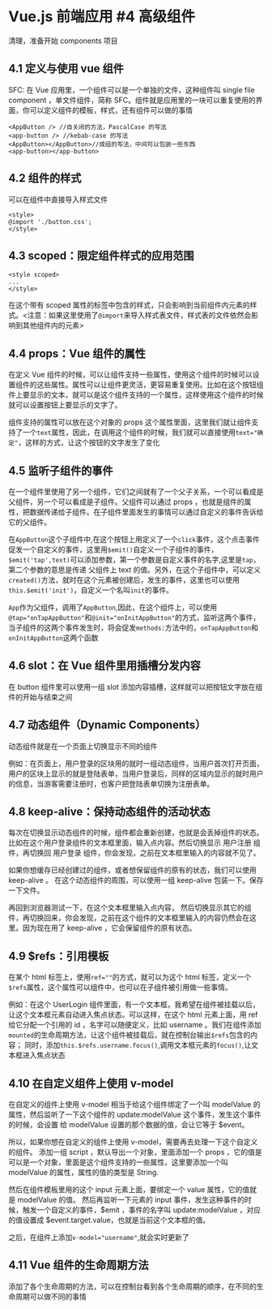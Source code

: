 # Vue.js 前端应用 #4 高级组件

清理，准备开始 components 项目

## 4.1 定义与使用 vue 组件

SFC: 在 Vue 应用里，一个组件可以是一个单独的文件，这种组件叫 single file component ，单文件组件，简称 SFC。组件就是应用里的一块可以重复使用的界面，你可以定义组件的模板，样式，还有组件可以做的事情

```
<AppButton /> //自关闭的方法，PascalCase 的写法
<app-button /> //kebab-case 的写法
<AppButton></AppButton>//成组的写法，中间可以包装一些东西
<app-button></app-button>
```

## 4.2 组件的样式

可以在组件中直接导入样式文件

```
<style>
@import './button.css';
</style>
```

## 4.3 scoped：限定组件样式的应用范围

```
<style scoped>
...
</style>
```

在这个带有 scoped 属性的标签中包含的样式，只会影响到当前组件内元素的样式。<注意：如果这里使用了`@import`来导入样式表文件，样式表的文件依然会影响到其他组件内的元素>

## 4.4 props：Vue 组件的属性

在定义 Vue 组件的时候，可以让组件支持一些属性，使用这个组件的时候可以设置组件的这些属性。属性可以让组件更灵活，更容易重复使用。比如在这个按钮组件上要显示的文本，就可以是这个组件支持的一个属性，这样使用这个组件的时候就可以设置按钮上要显示的文字了。

组件支持的属性可以放在这个对象的 props 这个属性里面，这里我们就让组件支持了一个`text`属性，因此，在调用这个组件的时候，我们就可以直接使用`text="确定"`，这样的方式，让这个按钮的文字发生了变化

## 4.5 监听子组件的事件

在一个组件里使用了另一个组件，它们之间就有了一个父子关系，一个可以看成是父组件，另一个可以看成是子组件。父组件可以通过 props ，也就是组件的属性，把数据传递给子组件。在子组件里面发生的事情可以通过自定义的事件告诉给它的父组件。

在`AppButton`这个子组件中,在这个按钮上用定义了一个`click`事件，这个点击事件促发一个自定义的事件，这里用`$emit()`自定义一个子组件的事件，`$emit('tap',text)`可以添加参数，第一个参数是自定义事件的名字,这里是`tap`，第二个参数的意思是传递 父组件上 text 的值。另外，在这个子组件中，可以定义`created()`方法，就时在这个元素被创建后，发生的事件，这里也可以使用`this.$emit('init')`，自定义一个名叫`init`的事件。

`App`作为父组件，调用了`AppButton`,因此，在这个组件上，可以使用`@tap="onTapAppButton"`和`@init="onInitAppButton"`的方式，监听这两个事件，当子组件的这两个事件发生时，将会促发`methods:`方法中的，`onTapAppButton`和`onInitAppButton`这两个函数

## 4.6 slot：在 Vue 组件里用插槽分发内容

在 button 组件里可以使用一组 slot 添加内容插槽，这样就可以把按钮文字放在组件的开始与结束之间

## 4.7 动态组件（Dynamic Components）

动态组件就是在一个页面上切换显示不同的组件

例如：在页面上，用户登录的区块用的就时一组动态组件，当用户首次打开页面，用户的区块上显示的就是登陆表单，当用户登录后，同样的区域内显示的就时用户的信息，当游客需要注册时，也客户把登陆表单切换为注册表单。

## 4.8 keep-alive：保持动态组件的活动状态

每次在切换显示动态组件的时候，组件都会重新创建，也就是会丢掉组件的状态。比如在这个用户登录组件的文本框里面，输入点内容。然后切换显示 用户注册 组件，再切换回 用户登录 组件，你会发现，之前在文本框里输入的内容就不见了。

如果你想缓存已经创建过的组件，或者想保留组件的原有的状态，我们可以使用 keep-alive 。 在这个动态组件的周围，可以使用一组 keep-alive 包装一下。保存一下文件。

再回到浏览器测试一下，在这个文本框里输入点内容， 然后切换显示其它的组件，再切换回来，你会发现，之前在这个组件的文本框里输入的内容仍然会在这里。因为现在用了 keep-alive ，它会保留组件的原有状态。

## 4.9 $refs：引用模板

在某个 html 标签上，使用`ref=""`的方式，就可以为这个 html 标签，定义一个`$refs`属性，这个属性可以组件中，也可以在子组件被引用做一些事情。

例如：在这个 UserLogin 组件里面，有一个文本框，我希望在组件被挂载以后，让这个文本框元素自动进入焦点状态。可以这样，在这个 html 元素上面，用 ref 给它分配一个引用的 id ，名字可以随便定义，比如 username 。我们在组件添加`mounted`的生命周期方法，让这个组件被挂载后，就在控制台输出`$refs`包含的内容；
同时，添加`this.$refs.username.focus()`,调用文本框元素的`focus()`,让文本框进入焦点状态

## 4.10 在自定义组件上使用 v-model

在自定义的组件上使用 v-model 相当于给这个组件绑定了一个叫 modelValue 的属性，然后监听了一下这个组件的 update:modelValue 这个事件，发生这个事件的时候，会设置 给 modelValue 设置的那个数据的值，会让它等于 $event。

所以，如果你想在自定义的组件上使用 v-model，需要再去处理一下这个自定义的组件。 添加一组 script ，默认导出一个对象，里面添加一个 props ，它的值是可以是一个对象，里面是这个组件支持的一些属性，这里要添加一个叫 modelValue 的属性，属性的值的类型是 String.

然后在组件模板里用的这个 input 元素上面，要绑定一个 value 属性，它的值就是 modelValue 的值。 然后再监听一下元素的 input 事件，发生这种事件的时候，触发一个自定义的事件，$emit ，事件的名字叫 update:modelValue ，对应的值设置成 $event.target.value，也就是当前这个文本框的值。

之后，在组件上添加`v-model="username"`,就会实时更新了

## 4.11 Vue 组件的生命周期方法

添加了各个生命周期的方法，可以在控制台看到各个生命周期的顺序，在不同的生命周期可以做不同的事情
